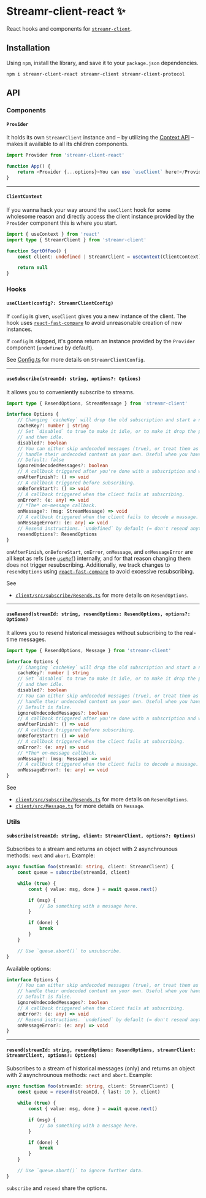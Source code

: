 # Streamr-client-react ✨

React hooks and components for [`streamr-client`](https://github.com/streamr-dev/network/tree/main/packages/client).

## Installation

Using `npm`, install the library, and save it to your `package.json` dependencies.

```
npm i streamr-client-react streamr-client streamr-client-protocol
```

## API

### Components

#### `Provider`

It holds its own `StreamrClient` instance and – by utilizing the [Context API](https://reactjs.org/docs/context.html) – makes it available to all its children components.

```typescript
import Provider from 'streamr-client-react'

function App() {
    return <Provider {...options}>You can use `useClient` here!</Provider>
}
```

---

#### `ClientContext`

If you wanna hack your way around the `useClient` hook for some wholesome reason and directly access the client instance provided by the `Provider` component this is where you start.

```typescript
import { useContext } from 'react'
import type { StreamrClient } from 'streamr-client'

function SqrtOfFoo() {
    const client: undefined | StreamrClient = useContext(ClientContext)

    return null
}
```

### Hooks

#### `useClient(config?: StreamrClientConfig)`

If `config` is given, `useClient` gives you a new instance of the client. The hook uses [`react-fast-compare`](https://github.com/FormidableLabs/react-fast-compare) to avoid unreasonable creation of new instances.

If `config` is skipped, it's gonna return an instance provided by the `Provider` component (`undefined` by default).

See [Config.ts](https://github.com/streamr-dev/network/blob/main/packages/client/src/Config.ts) for more details on `StreamrClientConfig`.

---

#### `useSubscribe(streamId: string, options?: Options)`

It allows you to conveniently subscribe to streams.

```typescript
import type { ResendOptions, StreamMessage } from 'streamr-client'

interface Options {
    // Changing `cacheKey` will drop the old subscription and start a new one.
    cacheKey?: number | string
    // Set `disabled` to true to make it idle, or to make it drop the previous subscription
    // and then idle.
    disabled?: boolean
    // You can either skip undecoded messages (true), or treat them as other messages (false), and
    // handle their undecoded content on your own. Useful when you have to show "something".
    // Default: false
    ignoreUndecodedMessages?: boolean
    // A callback triggered after you're done with a subscription and with processing messages.
    onAfterFinish?: () => void
    // A callback triggered before subscribing.
    onBeforeStart?: () => void
    // A callback triggered when the client fails at subscribing.
    onError?: (e: any) => void
    // *The* on-message callback.
    onMessage?: (msg: StreamMessage) => void
    // A callback triggered when the client fails to decode a massage.
    onMessageError?: (e: any) => void
    // Resend instructions. `undefined` by default (= don't resend anything).
    resendOptions?: ResendOptions
}
```

`onAfterFinish`, `onBeforeStart`, `onError`, `onMessage`, and `onMessageError` are all kept as refs (see [`useRef`](https://reactjs.org/docs/hooks-reference.html#useref)) internally, and for that reason changing them does not trigger resubscribing. Additionally, we track changes to `resendOptions` using [`react-fast-compare`](https://github.com/FormidableLabs/react-fast-compare) to avoid excessive resubscribing.

See

-   [`client/src/subscribe/Resends.ts`](https://github.com/streamr-dev/network/blob/main/packages/client/src/subscribe/Resends.ts) for more details on `ResendOptions`.

---

#### `useResend(streamId: string, resendOptions: ResendOptions, options?: Options)`

It allows you to resend historical messages without subscribing to the real-time messages.

```typescript
import type { ResendOptions, Message } from 'streamr-client'

interface Options {
    // Changing `cacheKey` will drop the old subscription and start a new one.
    cacheKey?: number | string
    // Set `disabled` to true to make it idle, or to make it drop the previous subscription
    // and then idle.
    disabled?: boolean
    // You can either skip undecoded messages (true), or treat them as other messages (false), and
    // handle their undecoded content on your own. Useful when you have to show "something".
    // Default is false.
    ignoreUndecodedMessages?: boolean
    // A callback triggered after you're done with a subscription and with processing messages.
    onAfterFinish?: () => void
    // A callback triggered before subscribing.
    onBeforeStart?: () => void
    // A callback triggered when the client fails at subscribing.
    onError?: (e: any) => void
    // *The* on-message callback.
    onMessage?: (msg: Message) => void
    // A callback triggered when the client fails to decode a massage.
    onMessageError?: (e: any) => void
}
```

See

-   [`client/src/subscribe/Resends.ts`](https://github.com/streamr-dev/network/blob/main/packages/client/src/subscribe/Resends.ts) for more details on `ResendOptions`.
-   [`client/src/Message.ts`](https://github.com/streamr-dev/network/blob/main/packages/client/src/Message.ts) for more details on `Message`.

### Utils

#### `subscribe(streamId: string, client: StreamrClient, options?: Options)`

Subscribes to a stream and returns an object with 2 asynchrounous methods: `next` and `abort`. Example:

```typescript
async function foo(streamId: string, client: StreamrClient) {
    const queue = subscribe(streamId, client)

    while (true) {
        const { value: msg, done } = await queue.next()

        if (msg) {
            // Do something with a message here.
        }

        if (done) {
            break
        }
    }

    // Use `queue.abort()` to unsubscribe.
}
```

Available options:

```typescript
interface Options {
    // You can either skip undecoded messages (true), or treat them as other messages (false), and
    // handle their undecoded content on your own. Useful when you have to show "something".
    // Default is false.
    ignoreUndecodedMessages?: boolean
    // A callback triggered when the client fails at subscribing.
    onError?: (e: any) => void
    // Resend instructions. `undefined` by default (= don't resend anything).
    onMessageError?: (e: any) => void
}
```

---

#### `resend(streamId: string, resendOptions: ResendOptions, streamrClient: StreamrClient, options?: Options)`

Subscribes to a stream of historical messages (only) and returns an object with 2 asynchrounous methods: `next` and `abort`. Example:

```typescript
async function foo(streamId: string, client: StreamrClient) {
    const queue = resend(streamId, { last: 10 }, client)

    while (true) {
        const { value: msg, done } = await queue.next()

        if (msg) {
            // Do something with a message here.
        }

        if (done) {
            break
        }
    }

    // Use `queue.abort()` to ignore further data.
}
```

`subscribe` and `resend` share the options.
